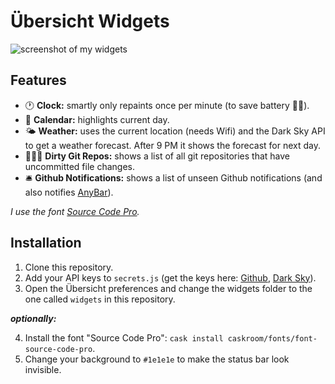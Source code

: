 # Übersicht Widgets

![screenshot of my widgets](https://file-qfcxmtfpxd.now.sh)

## Features

* 🕐 **Clock:** smartly only repaints once per minute (to save battery 💪🔋).
* 📆 **Calendar:** highlights current day.
* 🌤️ **Weather:** uses the current location (needs Wifi) and the Dark Sky API to get a weather forecast. After 9 PM it shows the forecast for next day.
* 👨🏻‍💻 **Dirty Git Repos:** shows a list of all git repositories that have uncommitted file changes.
* 🛎 **Github Notifications:** shows a list of unseen Github notifications (and also notifies [AnyBar](/tonsky/AnyBar)).

_I use the font [Source Code Pro](/adobe-fonts/source-code-pro)._

## Installation

1. Clone this repository.
2. Add your API keys to `secrets.js` (get the keys here: [Github](https://github.com/settings/tokens), [Dark Sky](https://darksky.net/dev)).
3. Open the Übersicht preferences and change the widgets folder to the one called `widgets` in this repository.

_**optionally:**_

4. Install the font "Source Code Pro": `cask install caskroom/fonts/font-source-code-pro`.
5. Change your background to `#1e1e1e` to make the status bar look invisible.
